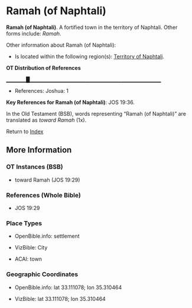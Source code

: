 # Ramah (of Naphtali)
**Ramah (of Naphtali)**. 
A fortified town in the territory of Naphtali. 
Other forms include: 
*Ramah*. 




Other information about Ramah (of Naphtali):


* Is located within the following region(s): 
[Territory of Naphtali](TerritoryOfNaphtali.md). 


**OT Distribution of References**

▁▁▁▁▁█▁▁▁▁▁▁▁▁▁▁▁▁▁▁▁▁▁▁▁▁▁▁▁▁▁▁▁▁▁▁▁▁▁
* References: Joshua: 1



**Key References for Ramah (of Naphtali)**: 
JOS 19:36. 


In the Old Testament (BSB), words representing “Ramah (of Naphtali)” are translated as 
*toward Ramah* (1x). 




Return to [Index](00-Index.md)

## More Information

### OT Instances (BSB)

* toward Ramah (JOS 19:29)



### References (Whole Bible)

* JOS 19:29


### Place Types

* OpenBible.info: settlement

* VizBible: City

* ACAI: town



### Geographic Coordinates

* OpenBible.info: lat 33.111078; lon 35.310464

* VizBible: lat 33.111078; lon 35.310464




